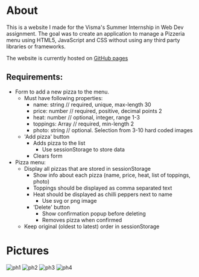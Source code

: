 # About
This is a website I made for the Visma's Summer Internship in Web Dev assignment. The goal was to create an application to manage a Pizzeria menu using HTML5, JavaScript and CSS without using any third party libraries or frameworks. 

The website is currently hosted on [GitHub pages](audrius-savickas.github.io)

## Requirements:
* Form to add a new pizza to the menu.
  * Must have following properties:
    * name: string // required, unique, max-length 30
    * price: number // required, positive, decimal points 2
    * heat: number // optional, integer, range 1-3
    * toppings: Array<string> // required, min-length 2
    * photo: string // optional. Selection from 3-10 hard coded images
  * 'Add pizza' button
    * Adds pizza to the list
      * Use sessionStorage to store data
    * Clears form  
* Pizza menu:
  * Display all pizzas that are stored in sessionStorage
    * Show info about each pizza (name, price, heat, list of toppings, photo)
    * Toppings should be displayed as comma separated text
    * Heat should be displayed as chilli peppers next to name
      * Use svg or png image
    * 'Delete' button
      * Show confirmation popup before deleting
      * Removes pizza when confirmed
  * Keep original (oldest to latest) order in sessionStorage  

# Pictures
![ph1](https://i.imgur.com/6HmuhPH.png)
![ph2](https://i.imgur.com/11kbDvn.png)
![ph3](https://i.imgur.com/nQGvNMp.png)
![ph4](https://i.imgur.com/LRvagfE.png)
